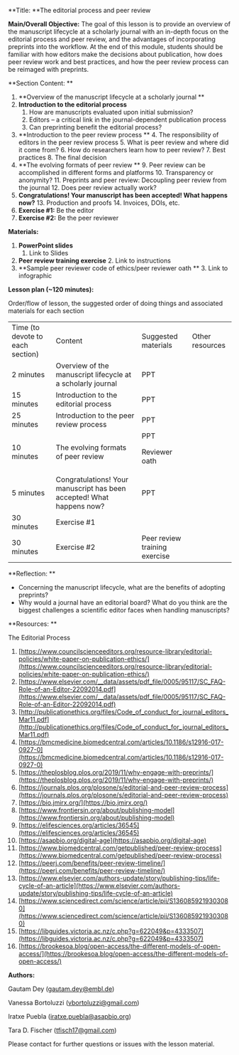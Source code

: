 **Title: **The editorial process and peer review 

**Main/Overall Objective:** The goal of this lesson is to provide an overview of the manuscript lifecycle at a scholarly journal with an in-depth focus on the editorial process and peer review, and the advantages of incorporating preprints into the workflow. At the end of this module, students should be familiar with how editors make the decisions about publication, how does peer review work and best practices, and how the peer review process can be reimaged with preprints.  

**Section Content: **



1. **Overview of the manuscript lifecycle at a scholarly journal **
2. **Introduction to the editorial process**
    1. How are manuscripts evaluated upon initial submission?
    2. Editors – a critical link in the journal-dependent publication process
    3. Can preprinting benefit the editorial process?
3. **Introduction to the peer review process **
    4. The responsibility of editors in the peer review process
    5. What is peer review and where did it come from?
    6. How do researchers learn how to peer review?
    7. Best practices 
    8. The final decision
4. **The evolving formats of peer review **
    9. Peer review can be accomplished in different forms and platforms
    10. Transparency or anonymity?
    11. Preprints and peer review: Decoupling peer review from the journal
    12. Does peer review actually work?
5. **Congratulations! Your manuscript has been accepted! What happens now?**
    13. Production and proofs
    14. Invoices, DOIs, etc.
6. **Exercise #1:** Be the editor
7. **Exercise #2:** Be the peer reviewer

**Materials:**



1. **PowerPoint slides**
    1. Link to Slides
2. **Peer review training exercise**
    2. Link to instructions
3. **Sample peer reviewer code of ethics/peer reviewer oath **
    3. Link to infographic

**Lesson plan (~120 minutes):**

Order/flow of lesson, the suggested order of doing things and associated materials for each section


<table>
  <tr>
   <td>Time (to devote to each section)
   </td>
   <td>Content
   </td>
   <td>Suggested materials
   </td>
   <td>Other resources
   </td>
  </tr>
  <tr>
   <td>2 minutes
   </td>
   <td>Overview of the manuscript lifecycle at a scholarly journal 
   </td>
   <td>PPT
   </td>
   <td>
   </td>
  </tr>
  <tr>
   <td>15 minutes
   </td>
   <td>Introduction to the editorial process
   </td>
   <td>PPT
   </td>
   <td>
   </td>
  </tr>
  <tr>
   <td>25 minutes
   </td>
   <td>Introduction to the peer review process 
   </td>
   <td>PPT
   </td>
   <td>
   </td>
  </tr>
  <tr>
   <td>10 minutes
   </td>
   <td>The evolving formats of peer review 
   </td>
   <td>PPT
<p>
Reviewer oath
   </td>
   <td>
   </td>
  </tr>
  <tr>
   <td>5 minutes
   </td>
   <td>Congratulations! Your manuscript has been accepted! What happens now?
   </td>
   <td>PPT
   </td>
   <td>
   </td>
  </tr>
  <tr>
   <td>30 minutes
   </td>
   <td>Exercise #1
   </td>
   <td>
   </td>
   <td>
   </td>
  </tr>
  <tr>
   <td>30 minutes
   </td>
   <td>Exercise #2
   </td>
   <td>Peer review training exercise
   </td>
   <td>
   </td>
  </tr>
</table>


**Reflection: **



*   Concerning the manuscript lifecycle, what are the benefits of adopting preprints?
*   Why would a journal have an editorial board? What do you think are the biggest challenges a scientific editor faces when handling manuscripts?

**Resources: **

The Editorial Process



1. [https://www.councilscienceeditors.org/resource-library/editorial-policies/white-paper-on-publication-ethics/](https://www.councilscienceeditors.org/resource-library/editorial-policies/white-paper-on-publication-ethics/)   
2. [https://www.elsevier.com/__data/assets/pdf_file/0005/95117/SC_FAQ-Role-of-an-Editor-22092014.pdf](https://www.elsevier.com/__data/assets/pdf_file/0005/95117/SC_FAQ-Role-of-an-Editor-22092014.pdf) 
3. [http://publicationethics.org/files/Code_of_conduct_for_journal_editors_Mar11.pdf](http://publicationethics.org/files/Code_of_conduct_for_journal_editors_Mar11.pdf) 
4. [https://bmcmedicine.biomedcentral.com/articles/10.1186/s12916-017-0927-0](https://bmcmedicine.biomedcentral.com/articles/10.1186/s12916-017-0927-0)
5. [https://theplosblog.plos.org/2019/11/why-engage-with-preprints/](https://theplosblog.plos.org/2019/11/why-engage-with-preprints/)
6. [https://journals.plos.org/plosone/s/editorial-and-peer-review-process](https://journals.plos.org/plosone/s/editorial-and-peer-review-process)
7. [https://bio.jmirx.org/](https://bio.jmirx.org/)
8. [https://www.frontiersin.org/about/publishing-model](https://www.frontiersin.org/about/publishing-model)
9. [https://elifesciences.org/articles/36545](https://elifesciences.org/articles/36545)
10. [https://asapbio.org/digital-age](https://asapbio.org/digital-age)
11. [https://www.biomedcentral.com/getpublished/peer-review-process](https://www.biomedcentral.com/getpublished/peer-review-process)
12. [https://peerj.com/benefits/peer-review-timeline/](https://peerj.com/benefits/peer-review-timeline/)
13. [https://www.elsevier.com/authors-update/story/publishing-tips/life-cycle-of-an-article](https://www.elsevier.com/authors-update/story/publishing-tips/life-cycle-of-an-article)
14. [https://www.sciencedirect.com/science/article/pii/S1360859219303080](https://www.sciencedirect.com/science/article/pii/S1360859219303080)
15. [https://libguides.victoria.ac.nz/c.php?g=622049&p=4333507](https://libguides.victoria.ac.nz/c.php?g=622049&p=4333507)
16. [https://brookesoa.blog/open-access/the-different-models-of-open-access/](https://brookesoa.blog/open-access/the-different-models-of-open-access/)

**Authors:**

Gautam Dey ([gautam.dey@embl.de](mailto:gautam.dey@embl.de)) 

Vanessa Bortoluzzi ([vbortoluzzi@gmail.com](mailto:vbortoluzzi@gmail.com))

Iratxe Puebla ([iratxe.puebla@asapbio.org](mailto:iratxe.puebla@asapbio.org)) 

Tara D. Fischer ([tfisch17@gmail.com](mailto:tfisch17@gmail.com)) 

Please contact for further questions or issues with the lesson material. 

